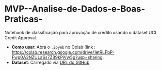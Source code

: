 # MVP--Analise-de-Dados-e-Boas-Praticas-
Notebook de classificação para aprovação de crédito usando o dataset UCI Credit Approval.  
- **Como usar**: Abra o `.ipynb` no Colab (link : https://colab.research.google.com/drive/1etRLFbP-Fwp0A3NZULaSs7Z89kPjVw5g?usp=sharing.  
- **Dataset**: Carregado via [URL do GitHub](link-raw).  
